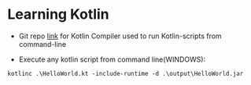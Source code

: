 # Learning Kotlin

  * Git repo [link](https://github.com/JetBrains/kotlin/releases/tag/v1.3.72) for Kotlin Compiler used to run Kotlin-scripts from command-line

  * Execute any kotlin script from command line(WINDOWS):
```
kotlinc .\HelloWorld.kt -include-runtime -d .\output\HelloWorld.jar
```
